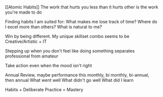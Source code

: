 [[Atomic Habits]]
The work that hurts you less than it hurts other is the work you're made to do

Finding habits I am suited for:
What makes me lose track of time?
Where do I excel more than others?
What is natural to me?

Win by being different. My unique skillset combo seems to be Creative/Artistic + IT 

Stepping up when you don't feel like doing something separates professional from amateur

Take action even when the mood isn't right

Annual Review, maybe performance this monthly, bi monthly, bi-annual, then annual
What went well
What didn't go well
What did I learn

Habits + Deliberate Practice = Mastery